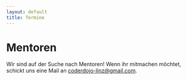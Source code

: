 ```yaml
---
layout: default
title: Termine
---
```


# Mentoren #

Wir sind auf der Suche nach Mentoren! Wenn ihr mitmachen möchtet, 
schickt uns eine Mail an [coderdojo-linz@gmail.com](mailto:coderdojo-linz@gmail.com?subject=CoderDojo%20Termine).
